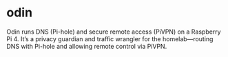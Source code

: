 # odin
Odin runs DNS (Pi-hole) and secure remote access (PiVPN) on a Raspberry Pi 4. It’s a privacy guardian and traffic wrangler for the homelab—routing DNS with Pi-hole and allowing remote control via PiVPN.
